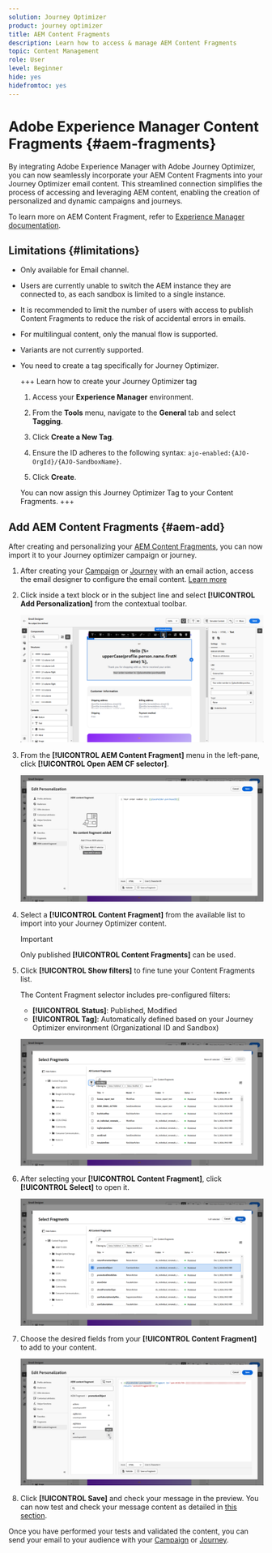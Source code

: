 ```yaml
---
solution: Journey Optimizer
product: journey optimizer
title: AEM Content Fragments
description: Learn how to access & manage AEM Content Fragments
topic: Content Management
role: User
level: Beginner
hide: yes
hidefromtoc: yes
---
```

# Adobe Experience Manager Content Fragments {#aem-fragments}

By integrating Adobe Experience Manager with Adobe Journey Optimizer, you can now seamlessly incorporate your AEM Content Fragments into your Journey Optimizer email content. This streamlined connection simplifies the process of accessing and leveraging AEM content, enabling the creation of personalized and dynamic campaigns and journeys.

To learn more on AEM Content Fragment, refer to [Experience Manager documentation](https://experienceleague.adobe.com/en/docs/experience-manager-cloud-service/content/sites/authoring/fragments/content-fragments).

## Limitations {#limitations}

* Only available for Email channel.

* Users are currently unable to switch the AEM instance they are connected to, as each sandbox is limited to a single instance.

* It is recommended to limit the number of users with access to publish Content Fragments to reduce the risk of accidental errors in emails.

* For multilingual content, only the manual flow is supported.

* Variants are not currently supported.

* You need to create a tag specifically for Journey Optimizer.

    +++ Learn how to create your Journey Optimizer tag

    1. Access your **Experience Manager** environment.

    1. From the **Tools** menu, navigate to the **General** tab and select **Tagging**.

    1. Click **Create a New Tag**.

    1. Ensure the ID adheres to the following syntax: `ajo-enabled:{AJO-OrgId}/{AJO-SandboxName}`.

    1. Click **Create**. 

    You can now assign this Journey Optimizer Tag to your Content Fragments.
    +++

## Add AEM Content Fragments {#aem-add}

After creating and personalizing your [AEM Content Fragments](https://experienceleague.adobe.com/en/docs/experience-manager-cloud-service/content/sites/authoring/fragments/content-fragments), you can now import it to your Journey optimizer campaign or journey.

1. After creating your [Campaign](../email/create-email.md) or [Journey](../email/create-email.md) with an email action, access the email designer to configure the email content. [Learn more](../email/get-started-email-design.md)

1. Click inside a text block or in the subject line and select **[!UICONTROL Add Personalization]** from the contextual toolbar.

    ![](assets/aem_campaign_2.png)

1. From the **[!UICONTROL AEM Content Fragment]** menu in the left-pane, click **[!UICONTROL Open AEM CF selector]**.

    ![](assets/aem_campaign_3.png)

1. Select a **[!UICONTROL Content Fragment]** from the available list to import into your Journey Optimizer content. 

    >[!IMPORTANT]
    >
    >Only published **[!UICONTROL Content Fragments]** can be used. 

1. Click **[!UICONTROL Show filters]** to fine tune your Content Fragments list. 

    The Content Fragment selector includes pre-configured filters:

    * **[!UICONTROL Status]**: Published, Modified
    * **[!UICONTROL Tag]**: Automatically defined based on your Journey Optimizer environment (Organizational ID and Sandbox)

    ![](assets/aem_campaign_4.png)

1. After selecting your **[!UICONTROL Content Fragment]**, click **[!UICONTROL Select]** to open it.

    ![](assets/aem_campaign_5.png)

1. Choose the desired fields from your **[!UICONTROL Content Fragment]** to add to your content.

    ![](assets/aem_campaign_6.png)

1. Click **[!UICONTROL Save]** and check your message in the preview. You can now test and check your message content as detailed in [this section](preview.md).

Once you have performed your tests and validated the content, you can send your email to your audience with your [Campaign](../campaigns/review-activate-campaign.md) or [Journey](../building-journeys/publishing-the-journey.md).

